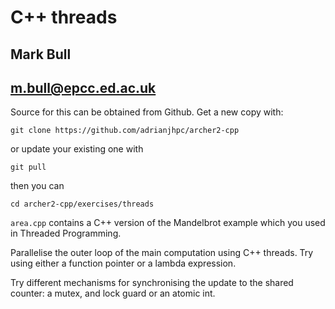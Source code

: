# C++ threads
## Mark Bull
## m.bull@epcc.ed.ac.uk

Source for this can be obtained from Github. Get a new copy with:

```
git clone https://github.com/adrianjhpc/archer2-cpp
```

or update your existing one with

```
git pull
```

then you can

```
cd archer2-cpp/exercises/threads
```

`area.cpp` contains a C++ version of the Mandelbrot example which you used in Threaded Programming. 

Parallelise the outer loop of the main computation using C++
threads. Try using either a function pointer or a lambda expression.

Try different mechanisms for synchronising the update to the shared
counter: a mutex, and lock guard or an atomic int.


